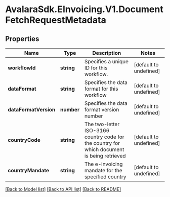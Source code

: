 # AvalaraSdk.EInvoicing.V1.DocumentFetchRequestMetadata

## Properties

Name | Type | Description | Notes
------------ | ------------- | ------------- | -------------
**workflowId** | **string** | Specifies a unique ID for this workflow. | [default to undefined]
**dataFormat** | **string** | Specifies the data format for this workflow | [default to undefined]
**dataFormatVersion** | **number** | Specifies the data format version number | [default to undefined]
**countryCode** | **string** | The two-letter ISO-3166 country code for the country for which document is being retrieved | [default to undefined]
**countryMandate** | **string** | The e-invoicing mandate for the specified country | [default to undefined]

[[Back to Model list]](../../../README.md#documentation-for-models) [[Back to API list]](../../../README.md#documentation-for-api-endpoints) [[Back to README]](../../../README.md)


